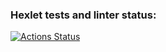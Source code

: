 ### Hexlet tests and linter status:
[![Actions Status](https://github.com/YellowMan8956/python-project-49/workflows/hexlet-check/badge.svg)](https://github.com/YellowMan8956/python-project-49/actions)